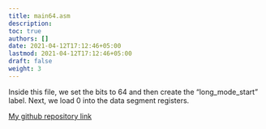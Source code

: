```yaml
---
title: main64.asm
description:
toc: true
authors: []
date: 2021-04-12T17:12:46+05:00
lastmod: 2021-04-12T17:12:46+05:00
draft: false
weight: 3
---
```

Inside this file, we set the bits to 64 and then create the “long_mode_start” label.  Next, we load 0 into the data segment registers.


 [My github repository link](https://github.com/anas-2000/CAO-assignment)
